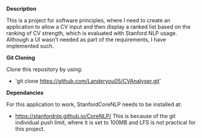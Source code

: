 **Description**

This is a project for software principles, where I need to create an application to allow a CV input and then display a ranked list based on the ranking of CV strength, which is evaluated with Stanford NLP usage. Although a UI
wasn't needed as part of the requirements, I have implemented such.

**Git Cloning**

Clone this repository by using:
- 'git clone https://github.com/Landeryou05/CVAnalyser.git'

**Dependancies**

For this application to work, StanfordCoreNLP needs to be installed at:
- https://stanfordnlp.github.io/CoreNLP/
This is because of the git individual push limit, where it is set to 100MB and LFS is not practical for this project.
